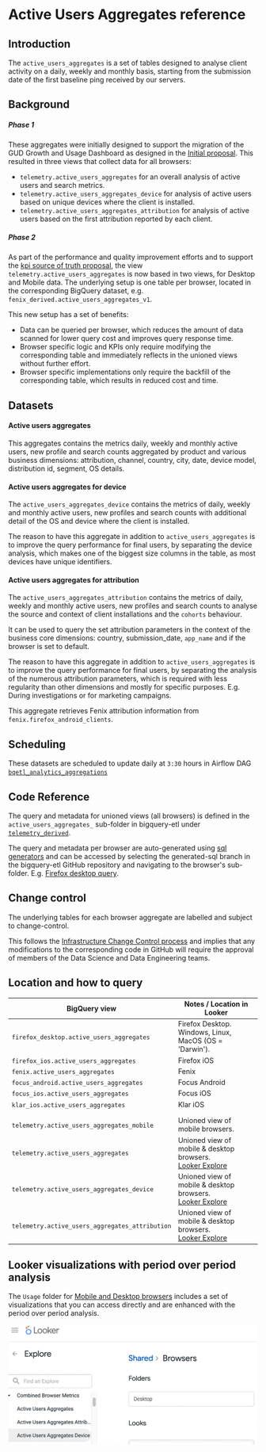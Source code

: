 # Active Users Aggregates reference

<!-- toc -->

## Introduction

The `active_users_aggregates` is a set of tables designed to analyse client
activity on a daily, weekly and monthly basis, starting from the submission date
of the first baseline ping received by our servers.

## Background

##### Phase 1

These aggregates were initially designed to support the migration of the GUD
Growth and Usage Dashboard as designed in the [Initial proposal](https://docs.google.com/document/d/1qvWO49Lr_Z_WErh3I3058A3B1YuiuURx19K3aTdmejM/edit?usp=sharing).
This resulted in three views that collect data for all browsers:

- `telemetry.active_users_aggregates` for an overall analysis of active users and search metrics.
- `telemetry.active_users_aggregates_device` for analysis of active users based on unique devices where the client is installed.
- `telemetry.active_users_aggregates_attribution` for analysis of active users based on the first attribution reported by each client.

##### Phase 2

As part of the performance and quality improvement efforts and to support the [kpi source of truth proposal](https://docs.google.com/document/d/1fxnwHRd6EmtKqzuy8SZpl_6CyQIhsZMCUFUQq6gmvtA/edit#),
the view `telemetry.active_users_aggregates` is now based in two views, for Desktop and Mobile data.
The underlying setup is one table per browser, located in the corresponding BigQuery dataset, e.g. `fenix_derived.active_users_aggregates_v1`.

This new setup has a set of benefits:

- Data can be queried per browser, which reduces the amount of data scanned for lower query cost and improves query response time.
- Browser specific logic and KPIs only require modifying the corresponding table and immediately reflects in the unioned views without further effort.
- Browser specific implementations only require the backfill of the corresponding table, which results in reduced cost and time.

## Datasets

#### Active users aggregates

This aggregates contains the metrics daily, weekly and monthly active users,
new profile and search counts aggregated by product and various
business dimensions: attribution, channel, country, city, date,
device model, distribution id, segment, OS details.

#### Active users aggregates for device

The `active_users_aggregates_device` contains the metrics of
daily, weekly and monthly active users, new profiles and search counts
with additional detail of the OS and device where the client is installed.

The reason to have this aggregate in addition to `active_users_aggregates`
is to improve the query performance for final users, by separating the
device analysis, which makes one of the biggest size columns in the table,
as most devices have unique identifiers.

#### Active users aggregates for attribution

The `active_users_aggregates_attribution` contains the metrics of
daily, weekly and monthly active users, new profiles and search counts
to analyse the source and context of client installations and the `cohorts`
behaviour.

It can be used to query the set attribution parameters in the context
of the business core dimensions: country, submission_date, `app_name`
and if the browser is set to default.

The reason to have this aggregate in addition to `active_users_aggregates`
is to improve the query performance for final users, by separating the
analysis of the numerous attribution parameters, which is required with
less regularity than other dimensions and mostly for specific purposes.
E.g. During investigations or for marketing campaigns.

This aggregate retrieves Fenix attribution information from
`fenix.firefox_android_clients`.

## Scheduling

These datasets are scheduled to update daily at `3:30` hours in Airflow DAG
[`bqetl_analytics_aggregations`](https://workflow.telemetry.mozilla.org/home?search=bqetl_analytics_aggregations)

## Code Reference

The query and metadata for unioned views (all browsers) is defined in the `active_users_aggregates_`
sub-folder in bigquery-etl under
[`telemetry_derived`](https://github.com/mozilla/bigquery-etl/tree/main/sql/moz-fx-data-shared-prod/telemetry_derived).

The query and metadata per browser are auto-generated using [sql generators](https://github.com/mozilla/bigquery-etl/tree/main/sql_generators/active_users)
and can be accessed by selecting the generated-sql branch in the bigquery-etl GitHub repository and navigating to the browser's sub-folder.
E.g. [Firefox desktop query](https://github.com/mozilla/bigquery-etl/blob/generated-sql/sql/moz-fx-data-shared-prod/firefox_desktop_derived/active_users_aggregates_v1/query.sql).

## Change control

The underlying tables for each browser aggregate are labelled and subject to change-control.

This follows the [Infrastructure Change Control process](https://docs.google.com/document/d/1TTJi4ht7NuzX6BPG_KTr6omaZg70cEpxe9xlpfnHj9k/edit#heading=h.ttegrcfy18ck) and
implies that any modifications to the corresponding code in GitHub will require the approval of members of the Data Science and Data Engineering teams.

## Location and how to query

| BigQuery view                                   | Notes / Location in Looker                                                                                                                                             |
| ----------------------------------------------- | ---------------------------------------------------------------------------------------------------------------------------------------------------------------------- |
| `firefox_desktop.active_users_aggregates`       | Firefox Desktop. Windows, Linux, MacOS (OS = 'Darwin').                                                                                                                |
| `firefox_ios.active_users_aggregates`           | Firefox iOS                                                                                                                                                            |
| `fenix.active_users_aggregates`                 | Fenix                                                                                                                                                                  |
| `focus_android.active_users_aggregates`         | Focus Android                                                                                                                                                          |
| `focus_ios.active_users_aggregates`             | Focus iOS                                                                                                                                                              |
| `klar_ios.active_users_aggregates`              | Klar iOS                                                                                                                                                               |
|                                                 |                                                                                                                                                                        |
|                                                 |                                                                                                                                                                        |
| `telemetry.active_users_aggregates_mobile`      | Unioned view of mobile browsers.                                                                                                                                       |
| `telemetry.active_users_aggregates`             | Unioned view of mobile & desktop browsers.<br/>[Looker Explore](https://mozilla.cloud.looker.com/explore/combined_browser_metrics/active_users_aggregates)             |
| `telemetry.active_users_aggregates_device`      | Unioned view of mobile & desktop browsers.<br/>[Looker Explore](https://mozilla.cloud.looker.com/explore/combined_browser_metrics/active_users_aggregates_device)      |
| `telemetry.active_users_aggregates_attribution` | Unioned view of mobile & desktop browsers.<br/>[Looker Explore](https://mozilla.cloud.looker.com/explore/combined_browser_metrics/active_users_aggregates_attribution) |

## Looker visualizations with period over period analysis

The `Usage` folder for [Mobile and Desktop browsers](https://mozilla.cloud.looker.com/folders/748)
includes a set of visualizations that you can access directly and are enhanced
with the period over period analysis.

![img.png](img.png)
